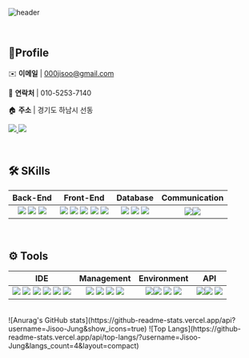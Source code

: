 ![header](https://capsule-render.vercel.app/api?type=wave&color=auto&height=300&section=header&text=Jisoo's%20Github&fontSize=90)

&nbsp; 
## 🔎Profile
✉️ **이메일** | 000jisoo@gmail.com 

<!-- [000jisoo@gmail.com](mailto:000jisoo@gmail.com)  -->

📱 **연락처** | 010-5253-7140

🏠 **주소** | 경기도 하남시 선동


<a href="mailto:000jisoo@gmail.com">
    <img src="https://img.shields.io/badge/Gmail-EA4335?style=for-the-badge&logo=Gmail&logoColor=white"> 
</a> <a href="mailto:000jisoo@gmail.com">
    <img src="https://img.shields.io/badge/notion-62BB47?style=for-the-badge&logo=notion&logoColor=white"> 
</a>

&nbsp; 
## 🛠️ SKills

Back-End|Front-End|Database|Communication
:---:|:---:|:---:|:---:
<img src="https://img.shields.io/badge/java-007396?style=for-the-badge&logo=java&logoColor=white">&nbsp;<img src="https://img.shields.io/badge/jsp-EE4353?style=for-the-badge&logo=jsp&logoColor=white">&nbsp;<img src="https://img.shields.io/badge/json-000000?style=for-the-badge&logo=json&logoColor=white"> |<img src="https://img.shields.io/badge/html5-E34F26?style=for-the-badge&logo=html5&logoColor=white">&nbsp;<img src="https://img.shields.io/badge/css-1572B6?style=for-the-badge&logo=css3&logoColor=white">&nbsp;<img src="https://img.shields.io/badge/javascript-F7DF1E?style=for-the-badge&logo=javascript&logoColor=black">&nbsp;<img src="https://img.shields.io/badge/jquery-0769AD?style=for-the-badge&logo=jquery&logoColor=white">&nbsp;<img src="https://img.shields.io/badge/thymeleaf-005F0F?style=for-the-badge&logo=thymeleaf&logoColor=white">|  <img src="https://img.shields.io/badge/MyBatis-D30707?style=for-the-badge&logo=MyBatis&logoColor=white">&nbsp;<img src="https://img.shields.io/badge/mysql-4479A1?style=for-the-badge&logo=mysql&logoColor=white">&nbsp;<img src="https://img.shields.io/badge/oracle-F80000?style=for-the-badge&logo=oracle&logoColor=white"> | <img src="https://img.shields.io/badge/slack-4A154B?style=for-the-badge&logo=slack&logoColor=white"><img src="https://img.shields.io/badge/figma-F24E1E?style=for-the-badge&logo=figma&logoColor=white"> 

&nbsp; 
## ⚙️ Tools

IDE|Management|Environment|API
:---:|:---:|:---:|:---:
 <img src="https://img.shields.io/badge/eclipse-2C2255?style=for-the-badge&logo=eclipseide&logoColor=white">&nbsp;<img src="https://img.shields.io/badge/Visual Studio Code-2185D0?style=for-the-badge&logo=Visual Studio Code&logoColor=white">&nbsp;<img src="https://img.shields.io/badge/intellij-000000?style=for-the-badge&logo=intellijidea&logoColor=white">&nbsp;<img src="https://img.shields.io/badge/dbeaver-382923?style=for-the-badge&logo=dbeaver&logoColor=white">&nbsp;<img src="https://img.shields.io/badge/sourcetree-0052CC?style=for-the-badge&logo=sourcetree&logoColor=white">&nbsp;<img src="https://img.shields.io/badge/postman-FF6C37?style=for-the-badge&logo=postman&logoColor=white">| <img src="https://img.shields.io/badge/github-181717?style=for-the-badge&logo=github&logoColor=white">&nbsp;<img src="https://img.shields.io/badge/git-F05032?style=for-the-badge&logo=git&logoColor=white">&nbsp;<img src="https://img.shields.io/badge/gradle-02303A?style=for-the-badge&logo=gradle&logoColor=white">&nbsp;<img src="https://img.shields.io/badge/yaml-CB171E?style=for-the-badge&logo=yaml&logoColor=white"> | <img src="https://img.shields.io/badge/springboot-6DB33F?style=for-the-badge&logo=springboot&logoColor=white"><img src="https://img.shields.io/badge/junit5-25A162?style=for-the-badge&logo=junit5&logoColor=white">&nbsp;<img src="https://img.shields.io/badge/aws-232F3E?style=for-the-badge&logo=amazonwebservices&logoColor=white">&nbsp;<img src="https://img.shields.io/badge/tomcat-F8DC75?style=for-the-badge&logo=apachetomcat&logoColor=white"> | <img src="https://img.shields.io/badge/kakao Login-FFCD00?style=for-the-badge&logo=kakao&logoColor=black"><img src="https://img.shields.io/badge/JDBC-024EFF?style=for-the-badge&logo=JDBC&logoColor=white">&nbsp;<img src="https://img.shields.io/badge/rest-6E9F18?style=for-the-badge&logo=rest&logoColor=white">


</br>
![Anurag's GitHub stats](https://github-readme-stats.vercel.app/api?username=Jisoo-Jung&show_icons=true)
![Top Langs](https://github-readme-stats.vercel.app/api/top-langs/?username=Jisoo-Jung&langs_count=4&layout=compact)
